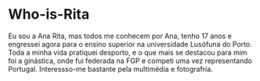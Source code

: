 # Who-is-Rita
Eu sou a Ana Rita, mas todos me conhecem por Ana, tenho 17 anos e engressei agora para o ensino superior na universidade Lusófuna do Porto. Toda a minha vida pratiquei desporto, e o que mais se destacou para mim foi a ginástica, onde fui federada na FGP e competi uma vez representando Portugal. Interessso-me bastante pela multimédia e fotografria.

